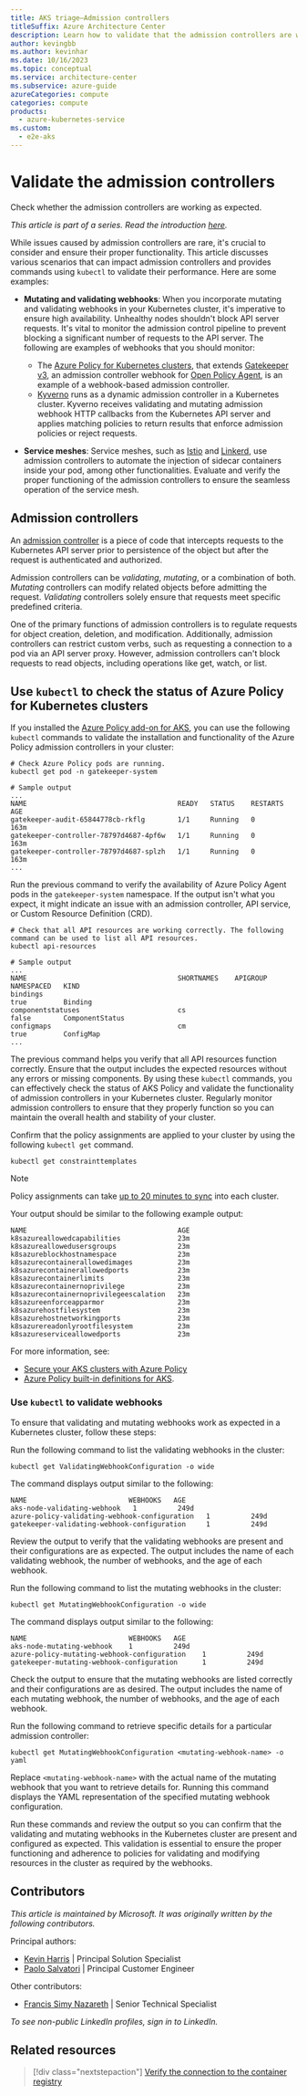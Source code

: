 ```yaml
---
title: AKS triage—Admission controllers
titleSuffix: Azure Architecture Center
description: Learn how to validate that the admission controllers are working as expected, as part of a triage step for Azure Kubernetes Service (AKS) clusters.
author: kevingbb
ms.author: kevinhar
ms.date: 10/16/2023
ms.topic: conceptual
ms.service: architecture-center
ms.subservice: azure-guide
azureCategories: compute
categories: compute
products:
  - azure-kubernetes-service
ms.custom:
  - e2e-aks
---
```


# Validate the admission controllers

Check whether the admission controllers are working as expected.

_This article is part of a series. Read the introduction [here](aks-triage-practices.md)._

While issues caused by admission controllers are rare, it's crucial to consider and ensure their proper functionality. This article discusses various scenarios that can impact admission controllers and provides commands using `kubectl` to validate their performance. Here are some examples:

- **Mutating and validating webhooks**: When you incorporate mutating and validating webhooks in your Kubernetes cluster, it's imperative to ensure high availability. Unhealthy nodes shouldn't block API server requests. It's vital to monitor the admission control pipeline to prevent blocking a significant number of requests to the API server. The following are examples of webhooks that you should monitor:  

  - The [Azure Policy for Kubernetes clusters](/azure/governance/policy/concepts/policy-for-kubernetes), that extends [Gatekeeper v3](https://open-policy-agent.github.io/gatekeeper), an admission controller webhook for [Open Policy Agent](https://www.openpolicyagent.org), is an example of a webhook-based admission controller.
  - [Kyverno](https://kyverno.io) runs as a dynamic admission controller in a Kubernetes cluster. Kyverno receives validating and mutating admission webhook HTTP callbacks from the Kubernetes API server and applies matching policies to return results that enforce admission policies or reject requests.
- **Service meshes**: Service meshes, such as [Istio](https://istio.io/) and [Linkerd](https://linkerd.io/), use admission controllers to automate the injection of sidecar containers inside your pod, among other functionalities. Evaluate and verify the proper functioning of the admission controllers to ensure the seamless operation of the service mesh.

## Admission controllers

An [admission controller](https://kubernetes.io/docs/reference/access-authn-authz/admission-controllers) is a piece of code that intercepts requests to the Kubernetes API server prior to persistence of the object but after the request is authenticated and authorized.

Admission controllers can be *validating*, *mutating*, or a combination of both. *Mutating* controllers can modify related objects before admitting the request. *Validating* controllers solely ensure that requests meet specific predefined criteria.

One of the primary functions of admission controllers is to regulate requests for object creation, deletion, and modification. Additionally, admission controllers can restrict custom verbs, such as requesting a connection to a pod via an API server proxy. However, admission controllers can't block requests to read objects, including operations like get, watch, or list.

## Use `kubectl` to check the status of Azure Policy for Kubernetes clusters

If you installed the [Azure Policy add-on for AKS](/azure/governance/policy/concepts/policy-for-kubernetes), you can use the following `kubectl` commands to validate the installation and functionality of the Azure Policy admission controllers in your cluster:

```console
# Check Azure Policy pods are running.
kubectl get pod -n gatekeeper-system

# Sample output
...
NAME                                     READY   STATUS    RESTARTS   AGE
gatekeeper-audit-65844778cb-rkflg        1/1     Running   0          163m
gatekeeper-controller-78797d4687-4pf6w   1/1     Running   0          163m
gatekeeper-controller-78797d4687-splzh   1/1     Running   0          163m
...
```

Run the previous command to verify the availability of Azure Policy Agent pods in the `gatekeeper-system` namespace. If the output isn't what you expect, it might indicate an issue with an admission controller, API service, or Custom Resource Definition (CRD).

```console
# Check that all API resources are working correctly. The following command can be used to list all API resources.
kubectl api-resources

# Sample output
...
NAME                                     SHORTNAMES    APIGROUP                       NAMESPACED   KIND
bindings                                                                              true         Binding
componentstatuses                        cs                                           false        ComponentStatus
configmaps                               cm                                           true         ConfigMap
...
```

The previous command helps you verify that all API resources function correctly. Ensure that the output includes the expected resources without any errors or missing components. By using these `kubectl` commands, you can effectively check the status of AKS Policy and validate the functionality of admission controllers in your Kubernetes cluster. Regularly monitor admission controllers to ensure that they properly function so you can maintain the overall health and stability of your cluster.

Confirm that the policy assignments are applied to your cluster by using the following `kubectl get` command.

```console
kubectl get constrainttemplates
```

> [!NOTE]
> Policy assignments can take [up to 20 minutes to sync](/azure/governance/policy/concepts/policy-for-kubernetes#assign-a-policy-definition) into each cluster.

Your output should be similar to the following example output:

```output
NAME                                     AGE
k8sazureallowedcapabilities              23m
k8sazureallowedusersgroups               23m
k8sazureblockhostnamespace               23m
k8sazurecontainerallowedimages           23m
k8sazurecontainerallowedports            23m
k8sazurecontainerlimits                  23m
k8sazurecontainernoprivilege             23m
k8sazurecontainernoprivilegeescalation   23m
k8sazureenforceapparmor                  23m
k8sazurehostfilesystem                   23m
k8sazurehostnetworkingports              23m
k8sazurereadonlyrootfilesystem           23m
k8sazureserviceallowedports              23m
```

For more information, see:

- [Secure your AKS clusters with Azure Policy](/azure/aks/use-azure-policy)
- [Azure Policy built-in definitions for AKS](/azure/aks/policy-reference).

### Use `kubectl` to validate webhooks

To ensure that validating and mutating webhooks work as expected in a Kubernetes cluster, follow these steps:

Run the following command to list the validating webhooks in the cluster:

```console
kubectl get ValidatingWebhookConfiguration -o wide
```

  The command displays output similar to the following:

```output
NAME                         WEBHOOKS   AGE
aks-node-validating-webhook   1          249d
azure-policy-validating-webhook-configuration   1          249d
gatekeeper-validating-webhook-configuration     1          249d
```

Review the output to verify that the validating webhooks are present and their configurations are as expected. The output includes the name of each validating webhook, the number of webhooks, and the age of each webhook.

Run the following command to list the mutating webhooks in the cluster:

```console
kubectl get MutatingWebhookConfiguration -o wide
```

The command displays output similar to the following:

```output
NAME                         WEBHOOKS   AGE
aks-node-mutating-webhook    1          249d
azure-policy-mutating-webhook-configuration    1          249d
gatekeeper-mutating-webhook-configuration      1          249d
```

Check the output to ensure that the mutating webhooks are listed correctly and their configurations are as desired. The output includes the name of each mutating webhook, the number of webhooks, and the age of each webhook.

Run the following command to retrieve specific details for a particular admission controller:

```console
kubectl get MutatingWebhookConfiguration <mutating-webhook-name> -o yaml
```

Replace `<mutating-webhook-name>` with the actual name of the mutating webhook that you want to retrieve details for. Running this command displays the YAML representation of the specified mutating webhook configuration.

Run these commands and review the output so you can confirm that the validating and mutating webhooks in the Kubernetes cluster are present and configured as expected. This validation is essential to ensure the proper functioning and adherence to policies for validating and modifying resources in the cluster as required by the webhooks.

## Contributors

*This article is maintained by Microsoft. It was originally written by the following contributors.*

Principal authors:

- [Kevin Harris](https://www.linkedin.com/in/kevbhar) | Principal Solution Specialist
- [Paolo Salvatori](https://www.linkedin.com/in/paolo-salvatori) | Principal Customer Engineer

Other contributors:

- [Francis Simy Nazareth](https://www.linkedin.com/in/francis-simy-nazereth-971440a) | Senior Technical Specialist

*To see non-public LinkedIn profiles, sign in to LinkedIn.*

## Related resources

> [!div class="nextstepaction"]
> [Verify the connection to the container registry](aks-triage-container-registry.md)
